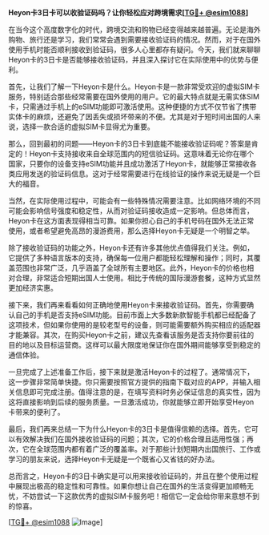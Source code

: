 **Heyon卡3日卡可以收验证码吗？让你轻松应对跨境需求[[TG💪+ @esim1088](https://t.me/s/esim1088)]**

在当今这个高度数字化的时代，跨境交流和购物已经变得越来越普遍。无论是海外购物、旅行还是学习，我们常常会遇到需要接收验证码的情况。然而，对于在国外使用手机时能否顺利接收到验证码，很多人心里都存有疑问。今天，我们就来聊聊Heyon卡的3日卡是否能够接收验证码，并且深入探讨它在实际使用中的优势与便利。

首先，让我们了解一下Heyon卡是什么。Heyon卡是一款非常受欢迎的虚拟SIM卡服务，特别适合那些经常需要在国外使用的用户。它的最大特点就是无需实体SIM卡，只需通过手机上的eSIM功能即可激活使用。这种便捷的方式不仅节省了携带实体卡的麻烦，还避免了因丢失或损坏带来的不便。尤其是对于短时间出国的人来说，选择一款合适的虚拟SIM卡显得尤为重要。

那么，回到最初的问题——Heyon卡的3日卡到底能不能接收验证码呢？答案是肯定的！Heyon卡支持接收来自全球范围内的短信验证码。这意味着无论你在哪个国家，只要你的设备支持eSIM功能并且成功激活了Heyon卡，就能够正常接收各类应用发送的验证码信息。这对于经常需要进行在线验证的操作来说无疑是一个巨大的福音。

当然，在实际使用过程中，可能会有一些特殊情况需要注意。比如网络环境的不同可能会影响信号强度和稳定性，从而对验证码接收造成一定影响。但总体而言，Heyon卡在这方面表现得相当可靠。如果你担心自己的手机号码在国外无法正常使用，或者希望避免高昂的漫游费用，那么选择Heyon卡无疑是一个明智之举。

除了接收验证码的功能之外，Heyon卡还有许多其他优点值得我们关注。例如，它提供了多种语言版本的支持，确保每一位用户都能轻松理解和操作；同时，其覆盖范围也非常广泛，几乎涵盖了全球所有主要地区。此外，Heyon卡的价格也相对合理，非常适合短期出国人士使用。相比于传统的国际漫游套餐，这种方式显然更加经济实惠。

接下来，我们再来看看如何正确地使用Heyon卡来接收验证码。首先，你需要确认自己的手机是否支持eSIM功能。目前市面上大多数新款智能手机都已经配备了这项技术，但如果你使用的是较老型号的设备，则可能需要额外购买相应的适配器才能兼容。其次，在购买Heyon卡之前，建议先查看该服务是否支持你要前往的目的地以及目标运营商。这样可以最大限度地保证你在国外期间能够享受到稳定的通信体验。

一旦完成了上述准备工作后，接下来就是激活Heyon卡的过程了。通常情况下，这一步骤非常简单快捷。你只需要按照官方提供的指南下载对应的APP，并输入相关信息即可完成注册。值得注意的是，在填写资料时务必保证信息的真实性，因为这将直接影响到后续的服务质量。一旦激活成功，你就能够立即开始享受Heyon卡带来的便利了。

最后，我们再来总结一下为什么Heyon卡的3日卡是值得信赖的选择。首先，它可以有效解决我们在国外接收验证码的问题；其次，它的价格合理且适用性强；再次，它在全球范围内都有着广泛的覆盖率。对于那些计划短期内出国旅行、工作或学习的朋友来说，选择Heyon卡无疑是一个既省心又省钱的好办法。

总而言之，Heyon卡的3日卡确实是可以用来接收验证码的，并且在整个使用过程中展现出极高的稳定性和可靠性。如果你想让自己在国外的生活变得更加顺畅无忧，不妨尝试一下这款优秀的虚拟SIM卡服务吧！相信它一定会给你带来意想不到的惊喜。

[[TG💪+ @esim1088](https://t.me/s/esim1088) ![Image](https://i.postimg.cc/4NQfJmqS/Snipaste-2025-05-13-00-14-12.png)]